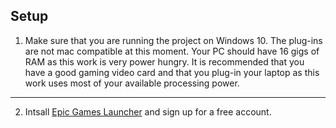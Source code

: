 ## Setup

1. Make sure that you are running the project on Windows 10.  The plug-ins are not mac compatible at this moment.  Your PC should have 16 gigs of RAM as this work is very power hungry.  It is recommended that you have a good gaming video card and that you plug-in your laptop as this work uses most of your available processing power.

***

2.  Intsall [Epic Games Launcher](https://www.epicgames.com/store/en-US/download) and sign up for a free account.
